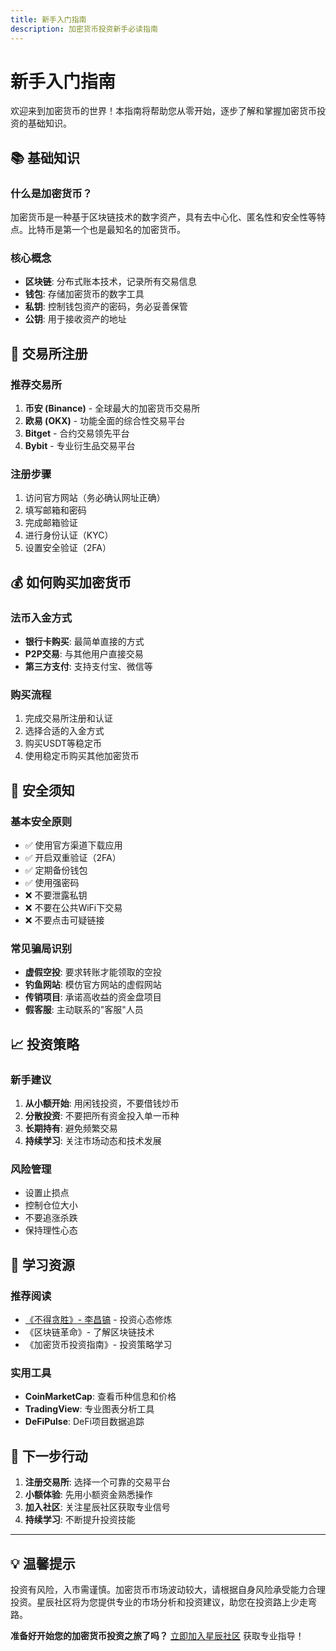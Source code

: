 ```yaml
---
title: 新手入门指南
description: 加密货币投资新手必读指南
---
```


# 新手入门指南

欢迎来到加密货币的世界！本指南将帮助您从零开始，逐步了解和掌握加密货币投资的基础知识。

## 📚 基础知识

### 什么是加密货币？
加密货币是一种基于区块链技术的数字资产，具有去中心化、匿名性和安全性等特点。比特币是第一个也是最知名的加密货币。

### 核心概念
- **区块链**: 分布式账本技术，记录所有交易信息
- **钱包**: 存储加密货币的数字工具
- **私钥**: 控制钱包资产的密码，务必妥善保管
- **公钥**: 用于接收资产的地址

## 🏦 交易所注册

### 推荐交易所
1. **币安 (Binance)** - 全球最大的加密货币交易所
2. **欧易 (OKX)** - 功能全面的综合性交易平台
3. **Bitget** - 合约交易领先平台
4. **Bybit** - 专业衍生品交易平台

### 注册步骤
1. 访问官方网站（务必确认网址正确）
2. 填写邮箱和密码
3. 完成邮箱验证
4. 进行身份认证（KYC）
5. 设置安全验证（2FA）

## 💰 如何购买加密货币

### 法币入金方式
- **银行卡购买**: 最简单直接的方式
- **P2P交易**: 与其他用户直接交易
- **第三方支付**: 支持支付宝、微信等

### 购买流程
1. 完成交易所注册和认证
2. 选择合适的入金方式
3. 购买USDT等稳定币
4. 使用稳定币购买其他加密货币

## 🔐 安全须知

### 基本安全原则
- ✅ 使用官方渠道下载应用
- ✅ 开启双重验证（2FA）
- ✅ 定期备份钱包
- ✅ 使用强密码
- ❌ 不要泄露私钥
- ❌ 不要在公共WiFi下交易
- ❌ 不要点击可疑链接

### 常见骗局识别
- **虚假空投**: 要求转账才能领取的空投
- **钓鱼网站**: 模仿官方网站的虚假网站
- **传销项目**: 承诺高收益的资金盘项目
- **假客服**: 主动联系的"客服"人员

## 📈 投资策略

### 新手建议
1. **从小额开始**: 用闲钱投资，不要借钱炒币
2. **分散投资**: 不要把所有资金投入单一币种
3. **长期持有**: 避免频繁交易
4. **持续学习**: 关注市场动态和技术发展

### 风险管理
- 设置止损点
- 控制仓位大小
- 不要追涨杀跌
- 保持理性心态

## 📖 学习资源

### 推荐阅读
- [《不得贪胜》- 李昌镐](https://m2492468.695354.xyz/img/2024/12/25/%E4%B8%8D%E5%BE%97%E8%B4%AA%E8%83%9C-%E6%9D%8E%E6%98%8C%E9%95%90(1).pdf) - 投资心态修炼
- 《区块链革命》- 了解区块链技术
- 《加密货币投资指南》- 投资策略学习

### 实用工具
- **CoinMarketCap**: 查看币种信息和价格
- **TradingView**: 专业图表分析工具
- **DeFiPulse**: DeFi项目数据追踪

## 🎯 下一步行动

1. **注册交易所**: 选择一个可靠的交易平台
2. **小额体验**: 先用小额资金熟悉操作
3. **加入社区**: 关注星辰社区获取专业信号
4. **持续学习**: 不断提升投资技能

---

## 💡 温馨提示

投资有风险，入市需谨慎。加密货币市场波动较大，请根据自身风险承受能力合理投资。星辰社区将为您提供专业的市场分析和投资建议，助您在投资路上少走弯路。

**准备好开始您的加密货币投资之旅了吗？** [立即加入星辰社区](/listhome/加入社区.md) 获取专业指导！